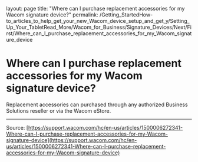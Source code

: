 layout: page
title: "Where can I purchase replacement accessories for my Wacom signature device?"
permalink: /Getting_StartedHow-to_articles_to_help_get_your_new_Wacom_device_setup_and_get_y/Setting_Up_Your_TabletRead_More/Wacom_for_Business/Signature_Devices/Next/First/Where_can_I_purchase_replacement_accessories_for_my_Wacom_signature_device

# Where can I purchase replacement accessories for my Wacom signature device?

Replacement accessories can purchased through any authorized Business Solutions reseller or via the Wacom eStore.

---
Source: [https://support.wacom.com/hc/en-us/articles/1500006272341-Where-can-I-purchase-replacement-accessories-for-my-Wacom-signature-device](https://support.wacom.com/hc/en-us/articles/1500006272341-Where-can-I-purchase-replacement-accessories-for-my-Wacom-signature-device)
